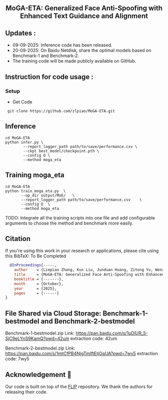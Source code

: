 <p align="center">

  <h2 align="center"><strong>MoGA-ETA: Generalized Face Anti-Spoofing with
Enhanced Text Guidance and Alignment</strong></h2>

</p>


<p align="center">
</p>



##  Updates :
- 09-09-2025: Inference code has been released.
- 20-09-2025: On Baidu Netdisk, share the optimal models based on Benchmark-1 and Benchmark-2.
- The training code will be made publicly available on GitHub.




## Instruction for code usage :

### Setup
- Get Code
```shell
 git clone https://github.com/zlpiao/MoGA-ETA.git
```
## Inference
```shell
cd MoGA-ETA
python infer.py \
        --report_logger_path path/to/save/performance.csv \
        --ckpt best_model/checkpoint.pth \
        --config O \
        --method moga_eta
```

## Training moga_eta
```shell
cd MoGA-ETA
python train_moga_eta.py  \
       --op_dir output/MoE/   \
       --report_logger_path path/to/save/performance.csv    \
       --config O  \
       --method moga_eta 
```
TODO: Integrate all the training scripts into one file and add configurable arguments to choose the method and benchmark more easily.

## Citation
If you're using this work in your research or applications, please cite using this BibTeX:
To Be Completed
```bibtex
  @InProceedings{-----,
    author    = {Liepiao Zhang, Kun Liu, Junduan Huang, Zitong Yu, Wenxiong Kang},
    title     = {MoGA-ETA: Generalized Face Anti-Spoofing with Enhanced Text Guidance and Alignment},
    booktitle = {-------},
    month     = {October},
    year      = {2025},
    pages     = {------}
}
```
## File Shared via Cloud Storage:    Benchmark-1-bestmodel and   Benchmark-2-bestmodel
Benchmark-1-bestmodel.zip
Link: https://pan.baidu.com/s/1uDlUR_5-SjC9eLYnS9KamQ?pwd=42um extraction code: 42um 

Benchmark-2-bestmodel.zip
Link: https://pan.baidu.com/s/1mtCfPB4NjgTmIftEtjOaUA?pwd=7wy5 extraction code: 7wy5 


## Acknowledgement :pray:
Our code is built on top of the [FLIP](https://github.com/koushiksrivats/FLIP) repository. We thank the authors for releasing their code.
